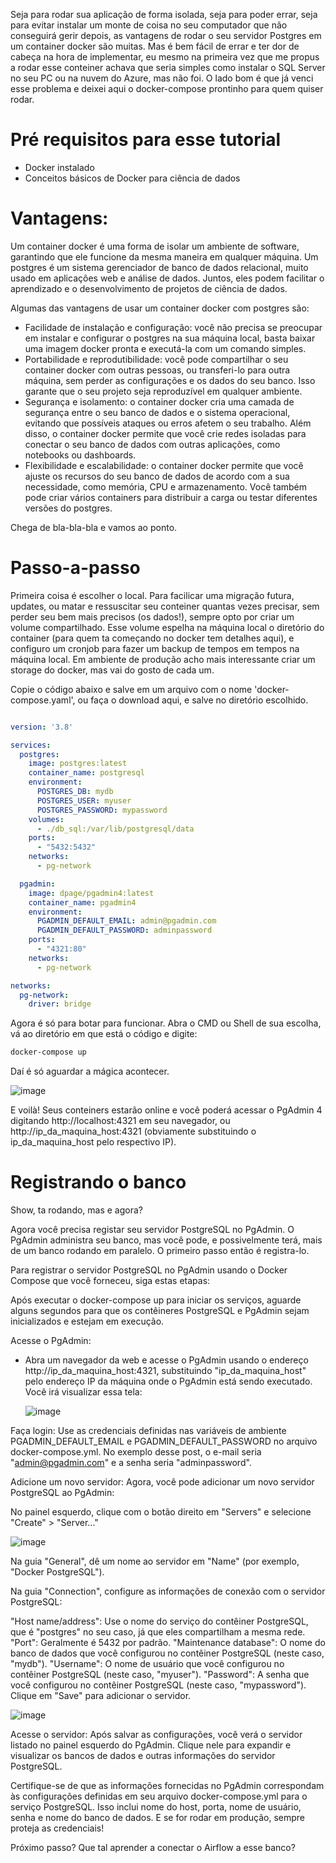 Seja para rodar sua aplicação de forma isolada, seja para poder errar, seja para evitar instalar um monte de coisa no seu computador que não conseguirá gerir depois, as vantagens de rodar o seu servidor Postgres em um container docker são muitas. Mas é bem fácil de errar e ter dor de cabeça na hora de implementar, eu mesmo na primeira vez que me propus a rodar esse conteiner achava que seria simples como instalar o SQL Server no seu PC ou na nuvem do Azure, mas não foi. O lado bom é que já venci esse problema e deixei aqui o docker-compose prontinho para quem quiser rodar.

# Pré requisitos para esse tutorial
 - Docker instalado
 - Conceitos básicos de Docker para ciência de dados

# Vantagens: 

Um container docker é uma forma de isolar um ambiente de software, garantindo que ele funcione da mesma maneira em qualquer máquina. Um postgres é um sistema gerenciador de banco de dados relacional, muito usado em aplicações web e análise de dados. Juntos, eles podem facilitar o aprendizado e o desenvolvimento de projetos de ciência de dados.

Algumas das vantagens de usar um container docker com postgres são:

- Facilidade de instalação e configuração: você não precisa se preocupar em instalar e configurar o postgres na sua máquina local, basta baixar uma imagem docker pronta e executá-la com um comando simples.
- Portabilidade e reprodutibilidade: você pode compartilhar o seu container docker com outras pessoas, ou transferi-lo para outra máquina, sem perder as configurações e os dados do seu banco. Isso garante que o seu projeto seja reproduzível em qualquer ambiente.
- Segurança e isolamento: o container docker cria uma camada de segurança entre o seu banco de dados e o sistema operacional, evitando que possíveis ataques ou erros afetem o seu trabalho. Além disso, o container docker permite que você crie redes isoladas para conectar o seu banco de dados com outras aplicações, como notebooks ou dashboards.
- Flexibilidade e escalabilidade: o container docker permite que você ajuste os recursos do seu banco de dados de acordo com a sua necessidade, como memória, CPU e armazenamento. Você também pode criar vários containers para distribuir a carga ou testar diferentes versões do postgres.

Chega de bla-bla-bla e vamos ao ponto.

# Passo-a-passo

Primeira coisa é escolher o local. Para facilicar uma migração futura, updates, ou matar e ressuscitar seu conteiner quantas vezes precisar, sem perder seu bem mais precisos (os dados!), sempre opto por criar um volume compartilhado. Esse volume espelha na máquina local o diretório do container (para quem ta começando no docker tem detalhes aqui), e configuro um cronjob para fazer um backup de tempos em tempos na máquina local. Em ambiente de produção acho mais interessante criar um storage do docker, mas vai do gosto de cada um.

Copie o código abaixo e salve em um arquivo com o nome 'docker-compose.yaml', ou faça o download aqui, e salve no diretório escolhido.

~~~yaml

version: '3.8'

services:
  postgres:
    image: postgres:latest
    container_name: postgresql
    environment:
      POSTGRES_DB: mydb
      POSTGRES_USER: myuser
      POSTGRES_PASSWORD: mypassword
    volumes:
      - ./db_sql:/var/lib/postgresql/data
    ports:
      - "5432:5432"
    networks:
      - pg-network

  pgadmin:
    image: dpage/pgadmin4:latest
    container_name: pgadmin4
    environment:
      PGADMIN_DEFAULT_EMAIL: admin@pgadmin.com
      PGADMIN_DEFAULT_PASSWORD: adminpassword
    ports:
      - "4321:80"
    networks:
      - pg-network

networks:
  pg-network:
    driver: bridge

~~~

Agora é só para botar para funcionar. Abra o CMD ou Shell de sua escolha, vá ao diretório em que está o código e digite:

~~~cmd
docker-compose up
~~~

Daí é só aguardar a mágica acontecer.

![image](https://github.com/pedropberger/tutorials/assets/98188778/71cead1b-ebe8-4dc7-8525-e5ca7296b0f3)

E voilà! Seus conteiners estarão online e você poderá acessar o PgAdmin 4 digitando http://localhost:4321 em seu navegador, ou http://ip_da_maquina_host:4321 (obviamente substituindo o ip_da_maquina_host pelo respectivo IP).

# Registrando o banco

Show, ta rodando, mas e agora?

Agora você precisa registar seu servidor PostgreSQL no PgAdmin. O PgAdmin administra seu banco, mas você pode, e possivelmente terá, mais de um banco rodando em paralelo. O primeiro passo então é registra-lo.

Para registrar o servidor PostgreSQL no PgAdmin usando o Docker Compose que você forneceu, siga estas etapas:

Após executar o docker-compose up para iniciar os serviços, aguarde alguns segundos para que os contêineres PostgreSQL e PgAdmin sejam inicializados e estejam em execução.

Acesse o PgAdmin:
- Abra um navegador da web e acesse o PgAdmin usando o endereço http://ip_da_maquina_host:4321, substituindo "ip_da_maquina_host" pelo endereço IP da máquina onde o PgAdmin está sendo executado. Você irá visualizar essa tela:

  ![image](https://github.com/pedropberger/tutorials/assets/98188778/c3a6f02c-e2e1-4eee-96c6-9ce43a3c615c)


Faça login:
Use as credenciais definidas nas variáveis de ambiente PGADMIN_DEFAULT_EMAIL e PGADMIN_DEFAULT_PASSWORD no arquivo docker-compose.yml. No exemplo desse post, o e-mail seria "admin@pgadmin.com" e a senha seria "adminpassword".

Adicione um novo servidor:
Agora, você pode adicionar um novo servidor PostgreSQL ao PgAdmin:

No painel esquerdo, clique com o botão direito em "Servers" e selecione "Create" > "Server..."

![image](https://github.com/pedropberger/tutorials/assets/98188778/eba683d8-e7fc-4212-8d33-f07ec1c85168)

Na guia "General", dê um nome ao servidor em "Name" (por exemplo, "Docker PostgreSQL").

Na guia "Connection", configure as informações de conexão com o servidor PostgreSQL:

"Host name/address": Use o nome do serviço do contêiner PostgreSQL, que é "postgres" no seu caso, já que eles compartilham a mesma rede.
"Port": Geralmente é 5432 por padrão.
"Maintenance database": O nome do banco de dados que você configurou no contêiner PostgreSQL (neste caso, "mydb").
"Username": O nome de usuário que você configurou no contêiner PostgreSQL (neste caso, "myuser").
"Password": A senha que você configurou no contêiner PostgreSQL (neste caso, "mypassword").
Clique em "Save" para adicionar o servidor.

![image](https://github.com/pedropberger/tutorials/assets/98188778/03946a28-7f93-4660-9a25-e41fe7b4c90f)

Acesse o servidor:
Após salvar as configurações, você verá o servidor listado no painel esquerdo do PgAdmin. Clique nele para expandir e visualizar os bancos de dados e outras informações do servidor PostgreSQL.

Certifique-se de que as informações fornecidas no PgAdmin correspondam às configurações definidas em seu arquivo docker-compose.yml para o serviço PostgreSQL. Isso inclui nome do host, porta, nome de usuário, senha e nome do banco de dados. E se for rodar em produção, sempre proteja as credenciais!

Próximo passo? Que tal aprender a conectar o Airflow a esse banco?
